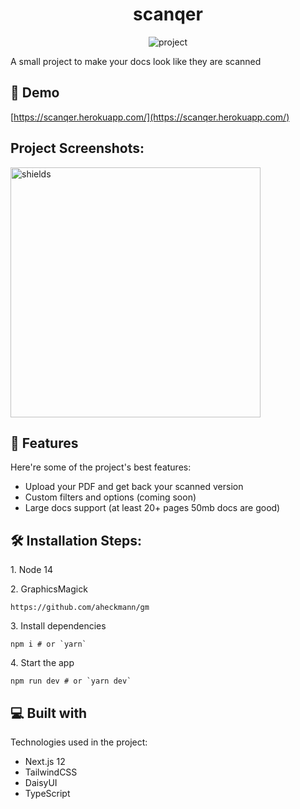 <h1 align="center">scanqer</h1>

<p align="center"><img src="https://socialify.git.ci/Hennessy811/scanqer/image?description=1&amp;descriptionEditable=A%20small%20project%20to%20make%20your%20docs%20look%20like%20they%20are%20scanned&amp;font=Source%20Code%20Pro&amp;language=1&amp;owner=1&amp;pattern=Charlie%20Brown&amp;theme=Dark" alt="project"></p>

<p>A small project to make your docs look like they are scanned</p>

<h2>🚀 Demo</h2>

[https://scanqer.herokuapp.com/](https://scanqer.herokuapp.com/)

<h2>Project Screenshots:</h2>

<img src="https://cln.sh/mVC4Yi" alt="shields" width="400" height="400/">

  
  
<h2>🧐 Features</h2>

Here're some of the project's best features:

*   Upload your PDF and get back your scanned version
*   Custom filters and options (coming soon)
*   Large docs support (at least 20+ pages 50mb docs are good)

<h2>🛠️ Installation Steps:</h2>

<p>1. Node 14</p>

<p>2. GraphicsMagick</p>

```
https://github.com/aheckmann/gm
```

<p>3. Install dependencies</p>

```
npm i # or `yarn`
```

<p>4. Start the app</p>

```
npm run dev # or `yarn dev`
```

  
  
<h2>💻 Built with</h2>

Technologies used in the project:

*   Next.js 12
*   TailwindCSS
*   DaisyUI
*   TypeScript
